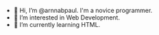 - 👋 Hi, I’m @arnnabpaul. I'm a novice programmer.
- 👀 I’m interested in Web Development.
- 🌱 I’m currently learning HTML.

<!---
arnnabpaul/arnnabpaul is a ✨ special ✨ repository because its `README.md` (this file) appears on your GitHub profile.
You can click the Preview link to take a look at your changes.
--->
